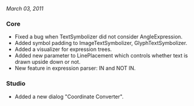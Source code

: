 *March 03, 2011*

### Core ###

- Fixed a bug when TextSymbolizer did not consider AngleExpression.
- Added symbol padding to ImageTextSymbolizer, GlyphTextSymbolizer.
- Added a visualizer for expression trees.
- Added new parameter to LinePlacement which controls whether text is drawn upside down or not.
- New feature in expression parser: IN and NOT IN.

### Studio ###

- Added a new dialog "Coordinate Converter".

